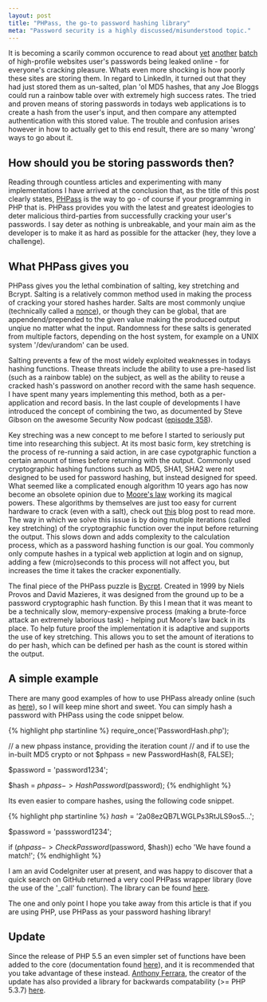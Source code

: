 ```yaml
---
layout: post
title: "PHPass, the go-to password hashing library"
meta: "Password security is a highly discussed/misunderstood topic."
---
```


It is becoming a scarily common occurence to read about [yet](http://www.guardian.co.uk/technology/us-news-blog/2012/jun/07/blogpost-eharmony-linkedin-hacked-leaked) [another](http://www.bbc.co.uk/news/technology-18338956) [batch](http://www.pcworld.com/article/257178/music_site_lastfm_joins_the_passwordleak_parade.html) of high-profile websites user's passwords being leaked online - for everyone's cracking pleasure.
Whats even more shocking is how poorly these sites are storing them.
In regard to LinkedIn, it turned out that they had just stored them as un-salted, plan 'ol MD5 hashes, that any Joe Bloggs could run a rainbow table over with extremely high success rates.
The tried and proven means of storing passwords in todays web applications is to create a hash from the user's input, and then compare any attempted authentication with this stored value.
The trouble and confusion arises however in how to actually get to this end result, there are so many 'wrong' ways to go about it.
<!--more-->

## How should you be storing passwords then?

Reading through countless articles and experimenting with many implementations I have arrived at the conclusion that, as the title of this post clearly states, [PHPass](http://www.openwall.com/phpass/) is the way to go - of course if your programming in PHP that is.
PHPass provides you with the latest and greatest ideologies to deter malicious third-parties from successfully cracking your user's passwords.
I say deter as nothing is unbreakable, and your main aim as the developer is to make it as hard as possible for the attacker (hey, they love a challenge).

## What PHPass gives you

PHPass gives you the lethal combination of salting, key stretching and Bcrypt.
Salting is a relatively common method used in making the process of cracking your stored hashes harder.
Salts are most commonly unqiue (technically called a [nonce](http://en.wikipedia.org/wiki/Cryptographic_nonce)), or though they can be global, that are appendend/prepended to the given value making the produced output unqiue no matter what the input.
Randomness for these salts is generated from multiple factors, depending on the host system, for example on a UNIX system '/dev/urandom' can be used.

Salting prevents a few of the most widely exploited weaknesses in todays hashing functions.
Thease threats include the ability to use a pre-hased list (such as a rainbow table) on the subject, as well as the ability to reuse a cracked hash's password on another record with the same hash sequence.
I have spent many years implementing this method, both as a per-application and record basis.
In the last couple of developments I have introduced the concept of combining the two, as documented by Steve Gibson on the awesome Security Now podcast ([episode 358](http://www.grc.com/sn/sn-358.htm)).

Key streching was a new concept to me before I started to seriously put time into researching this subject.
At its most basic form, key stretching is the process of re-running a said action, in are case cypotgraphic function a certain amount of times before returning with the output.
Commonly used cryptographic hashing functions such as MD5, SHA1, SHA2 were not designed to be used for password hashing, but instead designed for speed.
What seemed like a complicated enough algorithm 10 years ago has now become an obsolete opinion due to [Moore's law](http://en.wikipedia.org/wiki/Moore's_law) working its magical powers.
These algorithms by themselves are just too easy for current hardware to crack (even with a salt), check out [this](http://www.troyhunt.com/2012/06/our-password-hashing-has-no-clothes.html) blog post to read more.
The way in which we solve this issue is by doing mutiple iterations (called key stretching) of the cryptographic function over the input before returning the output.
This slows down and adds complexity to the calculation process, which as a password hashing function is our goal.
You commonly only compute hashes in a typical web appliction at login and on signup, adding a few (micro)seconds to this process will not affect you, but increases the time it takes the cracker exponentially.

The final piece of the PHPass puzzle is [Bycrpt](http://en.wikipedia.org/wiki/Bcrypt).
Created in 1999 by Niels Provos and David Mazieres, it was designed from the ground up to be a password cryptographic hash function.
By this I mean that it was meant to be a technically slow, memory-expensive process (making a brute-force attack an extremely laborious task) - helping put Moore's law back in its place.
To help future proof the implementation it is adaptive and supports the use of key stretching.
This allows you to set the amount of iterations to do per hash, which can be defined per hash as the count is stored within the output.

## A simple example

There are many good examples of how to use PHPass already online (such as [here](http://sunnyis.me/blog/secure-passwords/)), so I will keep mine short and sweet.
You can simply hash a password with PHPass using the code snippet below.

{% highlight php startinline %}
require_once('PasswordHash.php');

// a new phpass instance, providing the iteration count
// and if to use the in-built MD5 crypto or not
$phpass = new PasswordHash(8, FALSE);

$password = 'password1234';

$hash = $phpass->HashPassword($password);
{% endhighlight %}

Its even easier to compare hashes, using the following code snippet.

{% highlight php startinline %}
$hash = '$2a$08$ezQB7LWGLPs3RtJLS9os5...';

$password = 'passsword1234';

if ($phpass->CheckPassword($password, $hash))
  echo 'We have found a match!';
{% endhighlight %}

I am an avid CodeIgniter user at present, and was happy to discover that a quick search on GitHub returned a very cool PHPass wrapper library (love the use of the '\_call' function).
The library can be found [here](http://github.com/segersjens/CodeIgniter-Phpass-Library).

The one and only point I hope you take away from this article is that if you are using PHP, use PHPass as your password hashing library!

## Update

Since the release of PHP 5.5 an even simpler set of functions have been added to the core (documentation found [here](http://php.net/manual/en/function.password-hash.php)), and it is recommended that you take advantage of these instead.
[Anthony Ferrara](http://blog.ircmaxell.com/), the creator of the update has also provided a library for backwards compatability (>= PHP 5.3.7) [here](http://github.com/ircmaxell/password_compat).